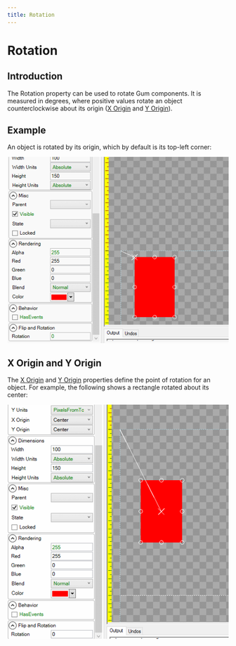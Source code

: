 ```yaml
---
title: Rotation
---
```


# Rotation

## Introduction

The Rotation property can be used to rotate Gum components. It is measured in degrees, where positive values rotate an object counterclockwise about its origin \([X Origin](https://github.com/vchelaru/Gum/tree/8c293a405185cca0e819b810220de684b436daf9/docs/Gum%20Elements/General%20Properties/X%20Origin/README.md) and [Y Origin](https://github.com/vchelaru/Gum/tree/8c293a405185cca0e819b810220de684b436daf9/docs/Gum%20Elements/General%20Properties/Y%20Origin/README.md)\).

## Example

An object is rotated by its origin, which by default is its top-left corner:

![](../../.gitbook/assets/GumRotation.gif)

## X Origin and Y Origin

The [X Origin](https://github.com/vchelaru/Gum/tree/8c293a405185cca0e819b810220de684b436daf9/docs/Gum%20Elements/General%20Properties/X%20Origin/README.md) and [Y Origin](https://github.com/vchelaru/Gum/tree/8c293a405185cca0e819b810220de684b436daf9/docs/Gum%20Elements/General%20Properties/Y%20Origin/README.md) properties define the point of rotation for an object. For example, the following shows a rectangle rotated about its center:

![](../../.gitbook/assets/RotateByCenter.gif)

